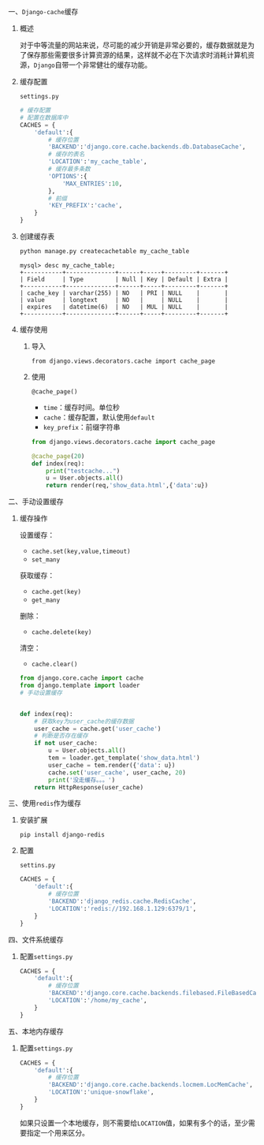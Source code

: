 一、`Django-cache`缓存

1. 概述

   对于中等流量的网站来说，尽可能的减少开销是非常必要的，缓存数据就是为了保存那些需要很多计算资源的结果，这样就不必在下次请求时消耗计算机资源，`Django`自带一个非常健壮的缓存功能。

2. 缓存配置

   `settings.py`

   ```python
   # 缓存配置
   # 配置在数据库中
   CACHES = {
       'default':{
           # 缓存位置
           'BACKEND':'django.core.cache.backends.db.DatabaseCache',
           # 缓存的表名
           'LOCATION':'my_cache_table',
           # 缓存最多条数
           'OPTIONS':{
               'MAX_ENTRIES':10,
           },
           # 前缀
           'KEY_PREFIX':'cache',
       }
   }
   ```

3. 创建缓存表

   ```python
   python manage.py createcachetable my_cache_table
   ```

   ```shell
   mysql> desc my_cache_table;
   +-----------+--------------+------+-----+---------+-------+
   | Field     | Type         | Null | Key | Default | Extra |
   +-----------+--------------+------+-----+---------+-------+
   | cache_key | varchar(255) | NO   | PRI | NULL    |       |
   | value     | longtext     | NO   |     | NULL    |       |
   | expires   | datetime(6)  | NO   | MUL | NULL    |       |
   +-----------+--------------+------+-----+---------+-------+
   ```

4. 缓存使用

   1. 导入

      `from django.views.decorators.cache import cache_page`

   2. 使用

      `@cache_page()`

      - `time`：缓存时间。单位秒
      - `cache`：缓存配置，默认使用`default`
      - `key_prefix`：前缀字符串

      ```python
      from django.views.decorators.cache import cache_page
      
      @cache_page(20)
      def index(req):
          print("testcache...")
          u = User.objects.all()
          return render(req,'show_data.html',{'data':u})
      ```

二、手动设置缓存

1. 缓存操作

   设置缓存：

   - `cache.set(key,value,timeout)`
   - `set_many`

   获取缓存：

   - `cache.get(key)`
   - `get_many`

   删除：

   - `cache.delete(key)`

   清空：

   - `cache.clear()`

   ```python
   from django.core.cache import cache
   from django.template import loader
   # 手动设置缓存
   
   
   def index(req):
       # 获取key为user_cache的缓存数据
       user_cache = cache.get('user_cache')
       # 判断是否存在缓存
       if not user_cache:
           u = User.objects.all()
           tem = loader.get_template('show_data.html')
           user_cache = tem.render({'data': u})
           cache.set('user_cache', user_cache, 20)
           print('没走缓存。。。')
       return HttpResponse(user_cache)
   ```

三、使用`redis`作为缓存

1. 安装扩展

   `pip install django-redis`

2. 配置

   `settins.py`

   ```python
   CACHES = {
       'default':{
           # 缓存位置
           'BACKEND':'django_redis.cache.RedisCache',
           'LOCATION':'redis://192.168.1.129:6379/1',
       }
   }
   ```

四、文件系统缓存

1. 配置`settings.py`

   ```python
   CACHES = {
       'default':{
           # 缓存位置
           'BACKEND':'django.core.cache.backends.filebased.FileBasedCache',
           'LOCATION':'/home/my_cache',
       }
   }
   ```

五、本地内存缓存

1. 配置`settings.py`

   ```python
   CACHES = {
       'default':{
           # 缓存位置
           'BACKEND':'django.core.cache.backends.locmem.LocMemCache',
           'LOCATION':'unique-snowflake',
       }
   }
   ```

   如果只设置一个本地缓存，则不需要给`LOCATION`值，如果有多个的话，至少需要指定一个用来区分。
